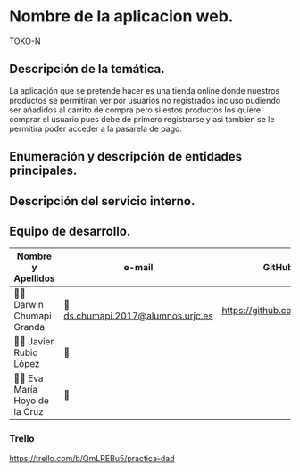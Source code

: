 # Nombre de la aplicacion web.
TOKO-Ñ
## Descripción de la temática.
La aplicación que se pretende hacer es una tienda online donde nuestros productos se permitiran ver por usuarios no registrados incluso pudiendo ser añadidos al carrito de compra pero si estos productos los quiere comprar el usuario pues debe de primero registrarse y asi tambien se le permitira poder acceder a la pasarela de pago.

## Enumeración y descripción de entidades principales.

## Descripción del servicio interno.

## Equipo de desarrollo.
Nombre y Apellidos | e-mail | GitHub
-------------------|----------------------|-----------------
:man_student: Darwin Chumapi Granda | :e-mail: ds.chumapi.2017@alumnos.urjc.es | https://github.com/DSCHG
:man_student: Javier Rubio López | :e-mail:  
:man_student: Eva María Hoyo de la Cruz | :e-mail:  

### Trello
https://trello.com/b/QmLREBu5/practica-dad
